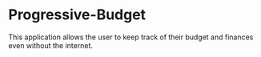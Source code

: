 # Progressive-Budget

This application allows the user to keep track of their budget and finances even without the internet. 